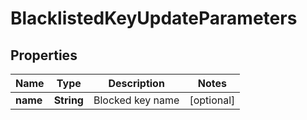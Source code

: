 

# BlacklistedKeyUpdateParameters

## Properties

Name | Type | Description | Notes
------------ | ------------- | ------------- | -------------
**name** | **String** | Blocked key name |  [optional]



